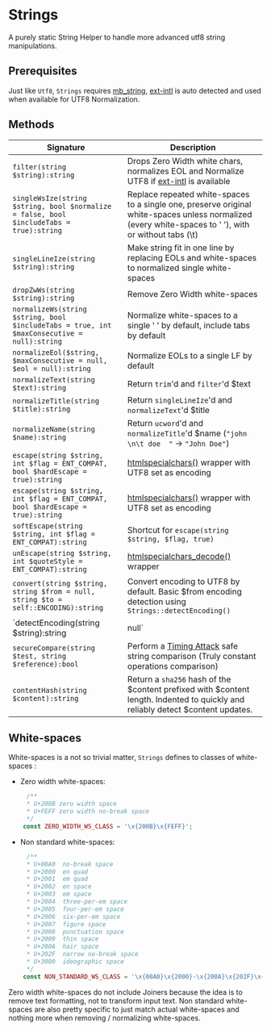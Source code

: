 # Strings

A purely static String Helper to handle more advanced utf8 string manipulations.

## Prerequisites

Just like `Utf8`, `Strings` requires [mb_string](https://php.net/mb_string), [ext-intl](https://php.net/intl) is auto detected and used when available for UTF8 Normalization. 

## Methods

Signature | Description
------------ | -------------
`filter(string $string):string` | Drops Zero Width white chars, normalizes EOL and Normalize UTF8 if [ext-intl](https://php.net/intl) is available
`singleWsIze(string $string, bool $normalize = false, bool $includeTabs = true):string` | Replace repeated white-spaces to a single one, preserve original white-spaces unless normalized (every white-spaces to ' '), with or without tabs (\t)
`singleLineIze(string $string):string` | Make string fit in one line by replacing EOLs and white-spaces to normalized single white-spaces
`dropZwWs(string $string):string` | Remove Zero Width white-spaces 
`normalizeWs(string $string, bool $includeTabs = true, int $maxConsecutive = null):string` | Normalize white-spaces to a single ' ' by default, include tabs by default
`normalizeEol($string, $maxConsecutive = null, $eol = null):string` | Normalize EOLs to a single LF by default
`normalizeText(string $text):string` | Return `trim`'d and `filter`'d $text 
`normalizeTitle(string $title):string` | Return `singleLineIze`'d and `normalizeText`'d $title
`normalizeName(string $name):string` | Return `ucword`'d and `normalizeTitle`'d $name (`"john \n\t doe  "` -> `"John Doe"`) 
`escape(string $string, int $flag = ENT_COMPAT, bool $hardEscape = true):string` | [htmlspecialchars()](https://php.net/htmlspecialchars) wrapper with UTF8 set as encoding
`escape(string $string, int $flag = ENT_COMPAT, bool $hardEscape = true):string` | [htmlspecialchars()](https://php.net/htmlspecialchars) wrapper with UTF8 set as encoding
`softEscape(string $string, int $flag = ENT_COMPAT):string` | Shortcut for `escape(string $string, $flag, true)`
`unEscape(string $string, int $quoteStyle = ENT_COMPAT):string` | [htmlspecialchars_decode()](https://php.net/htmlspecialchars_decode) wrapper 
`convert(string $string, string $from = null, string $to = self::ENCODING):string` | Convert encoding to UTF8 by default. Basic $from encoding detection using `Strings::detectEncoding()`
`detectEncoding(string $string):string|null` | Detect encoding by checking `Utf8::isUf8()`, then trying with BOMs and ultimately fall back to [mb_detect_encoding()](https://php.net/mb_detect_encoding) with limited charsets first, then more internally in [mb_convert_encoding()](https://php.net/mb_convert_encoding) 
`secureCompare(string $test, string $reference):bool` | Perform a [Timing Attack](https://en.wikipedia.org/wiki/Timing_attack) safe string comparison (Truly constant operations comparison)
`contentHash(string $content):string` | Return a `sha256` hash of the $content prefixed with $content length. Indented to quickly and reliably detect $content updates.

## White-spaces

White-spaces is a not so trivial matter, `Strings` defines to classes of white-spaces :
- Zero width white-spaces: 

```php
     /**
     * U+200B zero width space
     * U+FEFF zero width no-break space
     */
    const ZERO_WIDTH_WS_CLASS = '\x{200B}\x{FEFF}';
```

- Non standard white-spaces: 

```php
     /**
     * U+00A0  no-break space
     * U+2000  en quad
     * U+2001  em quad
     * U+2002  en space
     * U+2003  em space
     * U+2004  three-per-em space
     * U+2005  four-per-em space
     * U+2006  six-per-em space
     * U+2007  figure space
     * U+2008  punctuation space
     * U+2009  thin space
     * U+200A  hair space
     * U+202F  narrow no-break space
     * U+3000  ideographic space
     */
    const NON_STANDARD_WS_CLASS = '\x{00A0}\x{2000}-\x{200A}\x{202F}\x{3000}';
```

Zero width white-spaces do not include Joiners because the idea is to remove text formatting, not to transform input text.
Non standard white-spaces are also pretty specific to just match actual white-spaces and nothing more when removing / normalizing white-spaces.
